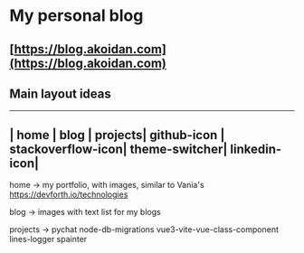# My personal blog

## [https://blog.akoidan.com](https://blog.akoidan.com)



## Main layout ideas

----------------------------------------------------
| home | blog | projects|             github-icon | stackoverflow-icon| theme-switcher| linkedin-icon|
----------------------------------------------------


home -> my portfolio, with images, similar to Vania's  https://devforth.io/technologies

blog -> images with text list for my blogs

projects -> 
pychat
node-db-migrations
vue3-vite-vue-class-component
lines-logger
spainter 
